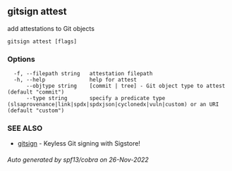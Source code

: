 ## gitsign attest

add attestations to Git objects

```
gitsign attest [flags]
```

### Options

```
  -f, --filepath string   attestation filepath
  -h, --help              help for attest
      --objtype string    [commit | tree] - Git object type to attest (default "commit")
      --type string       specify a predicate type (slsaprovenance|link|spdx|spdxjson|cyclonedx|vuln|custom) or an URI (default "custom")
```

### SEE ALSO

* [gitsign](gitsign.md)	 - Keyless Git signing with Sigstore!

###### Auto generated by spf13/cobra on 26-Nov-2022
